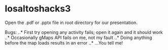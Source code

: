 # losaltoshacks3

Open the .pdf or .pptx file in root directory for our presentation.

Bugs:
..* First try opening any activity fails; open it again and it should work
..* Occasionally gMaps API fails on me, not my fault
..* Doing anything before the map loads results in an error
..* ...You tell me!

